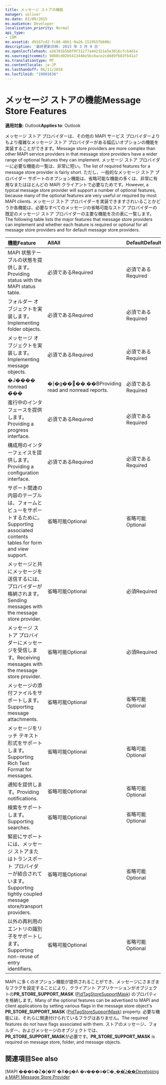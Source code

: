 ```yaml
---
title: メッセージ ストアの機能
manager: soliver
ms.date: 03/09/2015
ms.audience: Developer
localization_priority: Normal
api_type:
- COM
ms.assetid: d9167cd2-fc88-46b1-9a26-151955fb606c
description: '最終更新日時: 2015 年 3 月 9 日'
ms.openlocfilehash: a26701b5b0f9f31277a442321e5e3016cfcb4d1e
ms.sourcegitcommit: 9d60cd82b5413446e5bc8ace2cd689f683fb41a7
ms.translationtype: MT
ms.contentlocale: ja-JP
ms.lasthandoff: 06/11/2018
ms.locfileid: "19801636"
---
```

# <a name="message-store-features"></a><span data-ttu-id="7b972-103">メッセージ ストアの機能</span><span class="sxs-lookup"><span data-stu-id="7b972-103">Message Store Features</span></span>

  
  
<span data-ttu-id="7b972-104">**適用対象**: Outlook</span><span class="sxs-lookup"><span data-stu-id="7b972-104">**Applies to**: Outlook</span></span> 
  
<span data-ttu-id="7b972-105">メッセージ ストア プロバイダーは、その他の MAPI サービス プロバイダーよりもより複雑なメッセージ ストア プロバイダーがある幅広いオプションの機能を実装することができます。</span><span class="sxs-lookup"><span data-stu-id="7b972-105">Message store providers are more complex than other MAPI service providers in that message store providers have a wider range of optional features they can implement.</span></span> <span data-ttu-id="7b972-106">メッセージ ストア プロバイダーに必要な機能の一覧は、非常に短い。</span><span class="sxs-lookup"><span data-stu-id="7b972-106">The list of required features for a message store provider is fairly short.</span></span> <span data-ttu-id="7b972-107">ただし、一般的なメッセージ ストア プロバイダー サポートのオプション機能は、省略可能な機能の多くは、非常に有用なまたはほとんどの MAPI クライアントで必要なためです。</span><span class="sxs-lookup"><span data-stu-id="7b972-107">However, a typical message store provider will support a number of optional features, because many of the optional features are very useful or required by most MAPI clients.</span></span> <span data-ttu-id="7b972-108">メッセージ ストア プロバイダーを実装できますされいることかどうか各機能は、必要なすべてのメッセージの省略可能なストア プロバイダーの既定のメッセージ ストア プロバイダーの主要な機能を次の表に一覧します。</span><span class="sxs-lookup"><span data-stu-id="7b972-108">The following table lists the major features that message store providers can implement and whether each feature is required or optional for all message store providers and for default message store providers.</span></span>
  
|<span data-ttu-id="7b972-109">**機能**</span><span class="sxs-lookup"><span data-stu-id="7b972-109">**Feature**</span></span>|<span data-ttu-id="7b972-110">**All**</span><span class="sxs-lookup"><span data-stu-id="7b972-110">**All**</span></span>|<span data-ttu-id="7b972-111">**Default**</span><span class="sxs-lookup"><span data-stu-id="7b972-111">**Default**</span></span>|
|:-----|:-----|:-----|
|<span data-ttu-id="7b972-112">MAPI 状態テーブルの状態を提供します。</span><span class="sxs-lookup"><span data-stu-id="7b972-112">Providing status with the MAPI status table.</span></span>  <br/> |<span data-ttu-id="7b972-113">必須である</span><span class="sxs-lookup"><span data-stu-id="7b972-113">Required</span></span>  <br/> |<span data-ttu-id="7b972-114">必須である</span><span class="sxs-lookup"><span data-stu-id="7b972-114">Required</span></span>  <br/> |
|<span data-ttu-id="7b972-115">フォルダー オブジェクトを実装します。</span><span class="sxs-lookup"><span data-stu-id="7b972-115">Implementing folder objects.</span></span>  <br/> |<span data-ttu-id="7b972-116">必須である</span><span class="sxs-lookup"><span data-stu-id="7b972-116">Required</span></span>  <br/> |<span data-ttu-id="7b972-117">必須である</span><span class="sxs-lookup"><span data-stu-id="7b972-117">Required</span></span>  <br/> |
|<span data-ttu-id="7b972-118">メッセージ オブジェクトを実装します。</span><span class="sxs-lookup"><span data-stu-id="7b972-118">Implementing message objects.</span></span>  <br/> |<span data-ttu-id="7b972-119">必須である</span><span class="sxs-lookup"><span data-stu-id="7b972-119">Required</span></span>  <br/> |<span data-ttu-id="7b972-120">必須である</span><span class="sxs-lookup"><span data-stu-id="7b972-120">Required</span></span>  <br/> |
|<span data-ttu-id="7b972-121">�J���� nonread �̃��|�[�g��񋟂��܂��B</span><span class="sxs-lookup"><span data-stu-id="7b972-121">Providing read and nonread reports.</span></span>  <br/> |<span data-ttu-id="7b972-122">必須である</span><span class="sxs-lookup"><span data-stu-id="7b972-122">Required</span></span>  <br/> |<span data-ttu-id="7b972-123">必須である</span><span class="sxs-lookup"><span data-stu-id="7b972-123">Required</span></span>  <br/> |
|<span data-ttu-id="7b972-124">進行中のインタ フェースを提供します。</span><span class="sxs-lookup"><span data-stu-id="7b972-124">Providing a progress interface.</span></span>  <br/> |<span data-ttu-id="7b972-125">必須である</span><span class="sxs-lookup"><span data-stu-id="7b972-125">Required</span></span>  <br/> |<span data-ttu-id="7b972-126">必須である</span><span class="sxs-lookup"><span data-stu-id="7b972-126">Required</span></span>  <br/> |
|<span data-ttu-id="7b972-127">構成用のインターフェイスを提供します。</span><span class="sxs-lookup"><span data-stu-id="7b972-127">Providing a configuration interface.</span></span>  <br/> |<span data-ttu-id="7b972-128">必須である</span><span class="sxs-lookup"><span data-stu-id="7b972-128">Required</span></span>  <br/> |<span data-ttu-id="7b972-129">必須である</span><span class="sxs-lookup"><span data-stu-id="7b972-129">Required</span></span>  <br/> |
|<span data-ttu-id="7b972-130">サポート関連の内容のテーブルは、フォームとビューをサポートするために。</span><span class="sxs-lookup"><span data-stu-id="7b972-130">Supporting associated contents tables for form and view support.</span></span>  <br/> |<span data-ttu-id="7b972-131">省略可能</span><span class="sxs-lookup"><span data-stu-id="7b972-131">Optional</span></span>  <br/> |<span data-ttu-id="7b972-132">省略可能</span><span class="sxs-lookup"><span data-stu-id="7b972-132">Optional</span></span>  <br/> |
|<span data-ttu-id="7b972-133">メッセージと共にメッセージを送信するには、プロバイダーが格納されます。</span><span class="sxs-lookup"><span data-stu-id="7b972-133">Sending messages with the message store provider.</span></span>  <br/> |<span data-ttu-id="7b972-134">省略可能</span><span class="sxs-lookup"><span data-stu-id="7b972-134">Optional</span></span>  <br/> |<span data-ttu-id="7b972-135">必須</span><span class="sxs-lookup"><span data-stu-id="7b972-135">Required</span></span>  <br/> |
|<span data-ttu-id="7b972-136">メッセージ ストア プロバイダーにメッセージを受信します。</span><span class="sxs-lookup"><span data-stu-id="7b972-136">Receiving messages with the message store provider.</span></span>  <br/> |<span data-ttu-id="7b972-137">省略可能</span><span class="sxs-lookup"><span data-stu-id="7b972-137">Optional</span></span>  <br/> |<span data-ttu-id="7b972-138">必須</span><span class="sxs-lookup"><span data-stu-id="7b972-138">Required</span></span>  <br/> |
|<span data-ttu-id="7b972-139">メッセージの添付ファイルをサポートします。</span><span class="sxs-lookup"><span data-stu-id="7b972-139">Supporting message attachments.</span></span>  <br/> |<span data-ttu-id="7b972-140">省略可能</span><span class="sxs-lookup"><span data-stu-id="7b972-140">Optional</span></span>  <br/> |<span data-ttu-id="7b972-141">省略可能</span><span class="sxs-lookup"><span data-stu-id="7b972-141">Optional</span></span>  <br/> |
|<span data-ttu-id="7b972-142">メッセージをリッチ テキスト形式をサポートします。</span><span class="sxs-lookup"><span data-stu-id="7b972-142">Supporting Rich Text Format for messages.</span></span>  <br/> |<span data-ttu-id="7b972-143">省略可能</span><span class="sxs-lookup"><span data-stu-id="7b972-143">Optional</span></span>  <br/> |<span data-ttu-id="7b972-144">省略可能</span><span class="sxs-lookup"><span data-stu-id="7b972-144">Optional</span></span>  <br/> |
|<span data-ttu-id="7b972-145">通知を提供します。</span><span class="sxs-lookup"><span data-stu-id="7b972-145">Providing notifications.</span></span>  <br/> |<span data-ttu-id="7b972-146">省略可能</span><span class="sxs-lookup"><span data-stu-id="7b972-146">Optional</span></span>  <br/> |<span data-ttu-id="7b972-147">省略可能</span><span class="sxs-lookup"><span data-stu-id="7b972-147">Optional</span></span>  <br/> |
|<span data-ttu-id="7b972-148">検索をサポートします。</span><span class="sxs-lookup"><span data-stu-id="7b972-148">Supporting searches.</span></span>  <br/> |<span data-ttu-id="7b972-149">省略可能</span><span class="sxs-lookup"><span data-stu-id="7b972-149">Optional</span></span>  <br/> |<span data-ttu-id="7b972-150">省略可能</span><span class="sxs-lookup"><span data-stu-id="7b972-150">Optional</span></span>  <br/> |
|<span data-ttu-id="7b972-151">緊密にサポートには、メッセージ ストアまたはトランスポート プロバイダーが結合されています。</span><span class="sxs-lookup"><span data-stu-id="7b972-151">Supporting tightly coupled message store/transport providers.</span></span>  <br/> |<span data-ttu-id="7b972-152">省略可能</span><span class="sxs-lookup"><span data-stu-id="7b972-152">Optional</span></span>  <br/> |<span data-ttu-id="7b972-153">省略可能</span><span class="sxs-lookup"><span data-stu-id="7b972-153">Optional</span></span>  <br/> |
|<span data-ttu-id="7b972-154">以外の再利用のエントリの識別子をサポートします。</span><span class="sxs-lookup"><span data-stu-id="7b972-154">Supporting non-reuse of entry identifiers.</span></span>  <br/> |<span data-ttu-id="7b972-155">省略可能</span><span class="sxs-lookup"><span data-stu-id="7b972-155">Optional</span></span>  <br/> |<span data-ttu-id="7b972-156">省略可能</span><span class="sxs-lookup"><span data-stu-id="7b972-156">Optional</span></span>  <br/> |
   
<span data-ttu-id="7b972-157">MAPI に多くのオプション機能が提供されることができ、メッセージにさまざまなフラグを設定することにより、クライアント アプリケーションがオブジェクトの**PR_STORE_SUPPORT_MASK** ([PidTagStoreSupportMask](pidtagstoresupportmask-canonical-property.md)) のプロパティを格納します。</span><span class="sxs-lookup"><span data-stu-id="7b972-157">Many of the optional features can be advertised to MAPI and client applications by setting various flags in the message store object's **PR_STORE_SUPPORT_MASK** ([PidTagStoreSupportMask](pidtagstoresupportmask-canonical-property.md)) property.</span></span> <span data-ttu-id="7b972-158">必要な機能には、それらに関連付けられているフラグはありません。</span><span class="sxs-lookup"><span data-stu-id="7b972-158">The required features do not have flags associated with them.</span></span> <span data-ttu-id="7b972-159">ストアのメッセージ、フォルダー、およびメッセージのオブジェクトでは、 **PR_STORE_SUPPORT_MASK**が必要です。</span><span class="sxs-lookup"><span data-stu-id="7b972-159">**PR_STORE_SUPPORT_MASK** is required on message store, folder, and message objects.</span></span> 
  
## <a name="see-also"></a><span data-ttu-id="7b972-160">関連項目</span><span class="sxs-lookup"><span data-stu-id="7b972-160">See also</span></span>



<span data-ttu-id="7b972-161">[MAPI ���b�Z�[�W �X�g�A �v���o�C�_�[�̊J��](developing-a-mapi-message-store-provider.md)</span><span class="sxs-lookup"><span data-stu-id="7b972-161">[Developing a MAPI Message Store Provider](developing-a-mapi-message-store-provider.md)</span></span>

